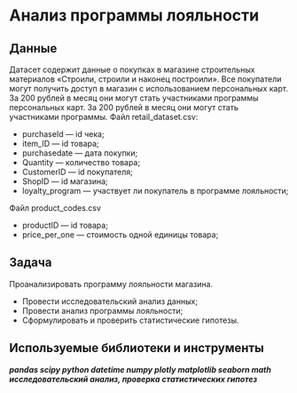 # Анализ программы лояльности
## Данные
Датасет содержит данные о покупках в магазине строительных материалов «Строили, строили и наконец построили». Все покупатели могут получить доступ в магазин с использованием персональных карт. За 200 рублей в месяц они могут стать участниками программы персональных карт. За 200 рублей в месяц они могут стать участниками программы.
Файл retail_dataset.csv:

- purchaseId — id чека;
- item_ID — id товара;
- purchasedate — дата покупки;
- Quantity — количество товара;
- CustomerID — id покупателя;
- ShopID — id магазина;
- loyalty_program — участвует ли покупатель в программе лояльности;

Файл product_codes.csv

- productID — id товара;
- price_per_one — стоимость одной единицы товара;

## Задача
Проанализировать программу лояльности магазина.
- Провести исследовательский анализ данных;
- Провести анализ программы лояльности;
- Сформулировать и проверить статистические гипотезы.

## Используемые библиотеки и инструменты
***pandas scipy python datetime numpy plotly matplotlib seaborn math исследовательский анализ, проверка статистических гипотез***
